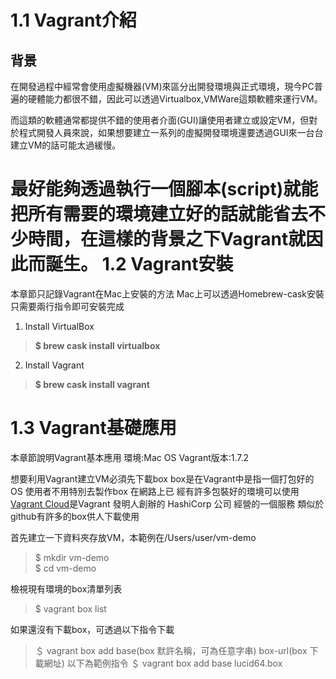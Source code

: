 1.1 Vagrant介紹
=======
背景
----------


在開發過程中經常會使用虛擬機器(VM)來區分出開發環境與正式環境，現今PC普遍的硬體能力都很不錯，因此可以透過Virtualbox,VMWare這類軟體來運行VM。

而這類的軟體通常都提供不錯的使用者介面(GUI)讓使用者建立或設定VM，但對於程式開發人員來說，如果想要建立一系列的虛擬開發環境還要透過GUI來一台台建立VM的話可能太過緩慢。

最好能夠透過執行一個腳本(script)就能把所有需要的環境建立好的話就能省去不少時間，在這樣的背景之下Vagrant就因此而誕生。
1.2 Vagrant安裝
=======
本章節只記錄Vagrant在Mac上安裝的方法
Mac上可以透過Homebrew-cask安裝
只需要兩行指令即可安裝完成

 1. Install VirtualBox
 > **$ brew cask install virtualbox**

 2. Install Vagrant
 > **$ brew cask install vagrant**

1.3 Vagrant基礎應用
=======
本章節說明Vagrant基本應用
環境:Mac OS
Vagrant版本:1.7.2

想要利用Vagrant建立VM必須先下載box
box是在Vagrant中是指一個打包好的OS
使用者不用特別去製作box 在網路上已
經有許多包裝好的環境可以使用
 [Vagrant Cloud](https://atlas.hashicorp.com/boxes/search?utm_source=vagrantcloud.com&vagrantcloud=1)是Vagrant 發明人創辦的 HashiCorp 公司
 經營的一個服務 類似於github有許多的box供人下載使用

首先建立一下資料夾存放VM，本範例在/Users/user/vm-demo

>  $ mkdir vm-demo  <br />
> $ cd vm-demo

檢視現有環境的box清單列表
 
>  $ vagrant box list

如果還沒有下載box，可透過以下指令下載

>  ＄ vagrant box add base(box 默許名稱，可為任意字串) box-url(box 下載網址)
以下為範例指令
>  ＄ vagrant box add base lucid64.box
